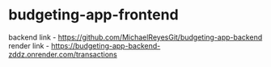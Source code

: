 # budgeting-app-frontend
backend link - https://github.com/MichaelReyesGit/budgeting-app-backend
render link - https://budgeting-app-backend-zddz.onrender.com/transactions
